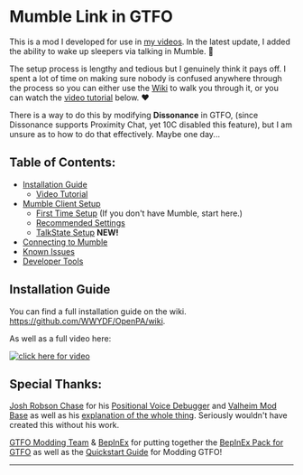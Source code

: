 # Mumble Link in GTFO
This is a mod I developed for use in [my videos](https://youtube.com/@PerfectMachine/). In the latest update, I added the ability to wake up sleepers via talking in Mumble. 👀

The setup process is lengthy and tedious but I genuinely think it pays off. I spent a lot of time on making sure nobody is confused anywhere through the process so you can either use the [Wiki](https://github.com/WWYDF/OpenPA/wiki) to walk you through it, or you can watch the [video tutorial](https://youtu.be/mMbHiqQQSqk?t=0) below. ❤️

There is a way to do this by modifying **Dissonance** in GTFO, (since Dissonance supports Proximity Chat, yet 10C disabled this feature), but I am unsure as to how to do that effectively. Maybe one day...

## Table of Contents:
- [Installation Guide](https://github.com/WWYDF/OpenPA/wiki/Installation:-Mod-Manager)
  - [Video Tutorial](https://youtu.be/mMbHiqQQSqk?t=27)
- [Mumble Client Setup](https://github.com/WWYDF/OpenPA/wiki/Configuring-Mumble)
  - [First Time Setup](https://github.com/WWYDF/OpenPA/wiki/Setting-Up-Mumble#installation) (If you don't have Mumble, start here.)
  - [Recommended Settings](https://github.com/WWYDF/OpenPA/wiki/Configuring-Mumble#positional-audio-settings-%EF%B8%8F)
  - [TalkState Setup](https://github.com/WWYDF/TalkState#installation-guide) **NEW!**
- [Connecting to Mumble](https://github.com/WWYDF/OpenPA/wiki/Connecting-to-a-Mumble-Server)
- [Known Issues](https://github.com/WWYDF/OpenPA/wiki/Known-Issues)
- [Developer Tools](https://github.com/WWYDF/OpenPA/wiki/Developer-Tools)


## Installation Guide

You can find a full installation guide on the wiki.
https://github.com/WWYDF/OpenPA/wiki.

As well as a full video here:

[![click here for video](https://i.imgur.com/5mdVBjB.jpeg)](https://youtu.be/mMbHiqQQSqk?t=27)

## Special Thanks:
[Josh Robson Chase](https://gitlab.com/jrobsonchase) for his [Positional Voice Debugger](https://gitlab.com/jrobsonchase/mumble-position-debug) and [Valheim Mod Base](https://gitlab.com/jrobsonchase/valheimpositionalaudio) as well as his [explanation of the whole thing](https://josh.robsonchase.com/valheim-mumble/). Seriously wouldn't have created this without his work.

[GTFO Modding Team](https://discord.gg/gtfo-modding-server-782438773690597389) & [BepInEx](https://docs.bepinex.dev/) for putting together the [BepInEx Pack for GTFO](https://gtfo.thunderstore.io/package/BepInEx/BepInExPack_GTFO/) as well as the [Quickstart Guide](https://gtfo-modding.gitbook.io/wiki/) for Modding GTFO!

---

